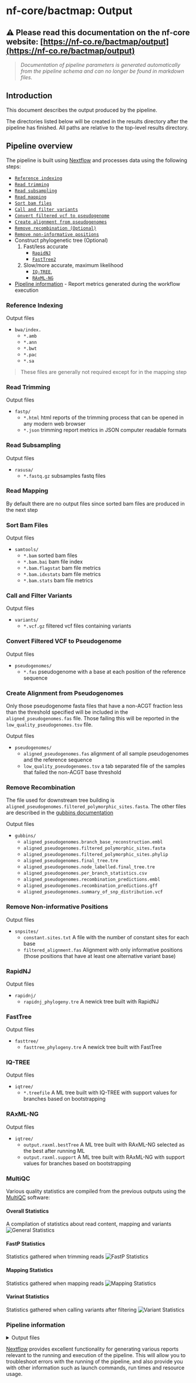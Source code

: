 # nf-core/bactmap: Output

## :warning: Please read this documentation on the nf-core website: [https://nf-co.re/bactmap/output](https://nf-co.re/bactmap/output)

> _Documentation of pipeline parameters is generated automatically from the pipeline schema and can no longer be found in markdown files._

## Introduction

This document describes the output produced by the pipeline.

The directories listed below will be created in the results directory after the pipeline has finished. All paths are relative to the top-level results directory.

## Pipeline overview

The pipeline is built using [Nextflow](https://www.nextflow.io/) and processes data using the following steps:

* [`Reference indexing`](#reference-indexing)
* [`Read trimming`](#read-trimming)
* [`Read subsampling`](#read-subsampling)
* [`Read mapping`](#read-mapping)
* [`Sort bam files`](#sort-bam-files)
* [`Call and filter variants`](#call-and-filter-variants)
* [`Convert filtered vcf to pseudogenome`](#convert-filtered-vcf-to-pseudogenome)
* [`Create alignment from pseudogenomes`](#create-alignment-from-pseudogenomes)
* [`Remove recombination (Optional)`](#remove-recombination)
* [`Remove non-informative positions`](#remove-non-informative-positions)
* Construct phylogenetic tree (Optional)
    1. Fast/less accurate
        * [`RapidNJ`](#rapidnj)
        * [`FastTree2`](#fasttree)
    2. Slow/more accurate, maximum likelihood
        * [`IQ-TREE`](#iq-tree),
        * [`RAxML-NG`](#raxml-ng)
* [Pipeline information](#pipeline-information) - Report metrics generated during the workflow execution

### Reference Indexing

Output files

* `bwa/index.`
    * `*.amb`
    * `*.ann`
    * `*.bwt`
    * `*.pac`
    * `*.sa`

> These files are generally not required except for in the mapping step

### Read Trimming

Output files

* `fastp/`
    * `*.html` html reports of the trimming process that can be opened in any modern web browser
    * `*.json` trimming report metrics in JSON computer readable formats

### Read Subsampling

Output files

* `rasusa/`
    * `*.fastq.gz` subsamples fastq files

### Read Mapping

By default there are no output files since sorted bam files are produced in the next step

### Sort Bam Files

Output files

* `samtools/`
    * `*.bam` sorted bam files
    * `*.bam.bai` bam file index
    * `*.bam.flagstat` bam file metrics
    * `*.bam.idxstats` bam file metrics
    * `*.bam.stats` bam file metrics

### Call and Filter Variants

Output files

* `variants/`
    * `*.vcf.gz` filtered vcf files containing variants

### Convert Filtered VCF to Pseudogenome

Output files

* `pseudogenomes/`
    * `*.fas` pseudogenome with a base at each position of the reference sequence

### Create Alignment from Pseudogenomes

Only those pseudogenome fasta files that have a non-ACGT fraction less than the threshold specified will be included in the `aligned_pseudogenomes.fas` file. Those failing this will be reported in the `low_quality_pseudogenomes.tsv` file.

Output files

* `pseudogenomes/`
    * `aligned_pseudogenomes.fas` alignment of all sample pseudogenomes and the reference sequence
    * `low_quality_pseudogenomes.tsv` a tab separated file of the samples that failed the non-ACGT base threshold

### Remove Recombination

The file used for downstream tree building is `aligned_pseudogenomes.filtered_polymorphic_sites.fasta`. The other files are described in the [gubbins documentation](https://github.com/sanger-pathogens/gubbins#output-files)

Output files

* `gubbins/`
    * `aligned_pseudogenomes.branch_base_reconstruction.embl`
    * `aligned_pseudogenomes.filtered_polymorphic_sites.fasta`
    * `aligned_pseudogenomes.filtered_polymorphic_sites.phylip`
    * `aligned_pseudogenomes.final_tree.tre`
    * `aligned_pseudogenomes.node_labelled.final_tree.tre`
    * `aligned_pseudogenomes.per_branch_statistics.csv`
    * `aligned_pseudogenomes.recombination_predictions.embl`
    * `aligned_pseudogenomes.recombination_predictions.gff`
    * `aligned_pseudogenomes.summary_of_snp_distribution.vcf`

### Remove Non-informative Positions

Output files

* `snpsites/`
    * `constant.sites.txt` A file with the number of constant sites for each base
    * `filtered_alignment.fas` Alignment with only informative positions (those positions that have at least one alternative variant base)

### RapidNJ

Output files

* `rapidnj/`
    * `rapidnj_phylogeny.tre` A newick tree built with RapidNJ

### FastTree

Output files

* `fasttree/`
    * `fasttree_phylogeny.tre` A newick tree built with FastTree

### IQ-TREE

Output files

* `iqtree/`
    * `*.treefile` A ML tree built with IQ-TREE with support values for branches based on bootstrapping

### RAxML-NG

Output files

* `iqtree/`
    * `output.raxml.bestTree` A ML tree built with RAxML-NG selected as the best after running ML
    * `output.raxml.support` A ML tree built with RAxML-NG with support values for branches based on bootstrapping

### MultiQC

Various quality statistics are compiled from the previous outputs using the [MultiQC](https://multiqc.info/) software:

#### Overall Statistics

A compilation of statistics about read content, mapping and variants
![General Statistics](images/multiqc_general_stats.png)

#### FastP Statistics

Statistics gathered when trimming reads
![FastP Statistics](images/multiqc_fastp.png)

#### Mapping Statistics

Statistics gathered when mapping reads
![Mapping Statistics](images/multiqc_mapping_stats.png)

#### Varinat Statistics

Statistics gathered when calling variants after filtering
![Variant Statistics](images/multiqc_variants_stats.png)

### Pipeline information

<details markdown="1">
<summary>Output files</summary>

* `pipeline_info/`
    * Reports generated by Nextflow: `execution_report.html`, `execution_timeline.html`, `execution_trace.txt` and `pipeline_dag.dot`/`pipeline_dag.svg`.
    * Reports generated by the pipeline: `pipeline_report.html`, `pipeline_report.txt` and `software_versions.csv`.
    * Reformatted samplesheet files used as input to the pipeline: `samplesheet.valid.csv`.

</details>

[Nextflow](https://www.nextflow.io/docs/latest/tracing.html) provides excellent functionality for generating various reports relevant to the running and execution of the pipeline. This will allow you to troubleshoot errors with the running of the pipeline, and also provide you with other information such as launch commands, run times and resource usage.
